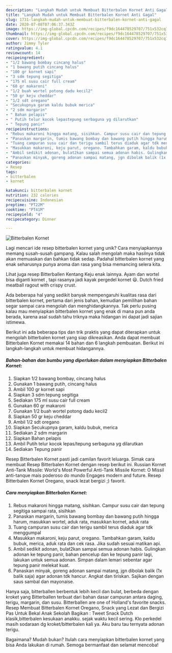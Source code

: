 ```yaml
---
description: "Langkah Mudah untuk Membuat Bitterbalen Kornet Anti Gagal"
title: "Langkah Mudah untuk Membuat Bitterbalen Kornet Anti Gagal"
slug: 1731-langkah-mudah-untuk-membuat-bitterbalen-kornet-anti-gagal
date: 2020-07-08T07:06:37.343Z
image: https://img-global.cpcdn.com/recipes/f9dc164478529707/751x532cq70/bitterbalen-kornet-foto-resep-utama.jpg
thumbnail: https://img-global.cpcdn.com/recipes/f9dc164478529707/751x532cq70/bitterbalen-kornet-foto-resep-utama.jpg
cover: https://img-global.cpcdn.com/recipes/f9dc164478529707/751x532cq70/bitterbalen-kornet-foto-resep-utama.jpg
author: Jimmy Tyler
ratingvalue: 4.1
reviewcount: 14
recipeingredient:
- "1/2 bawang bombay cincang halus"
- "1 bawang putih cincang halus"
- "100 gr kornet sapi"
- "3 sdm tepung segitiga"
- "175 ml susu cair full cream"
- "60 gr makaroni"
- "1/2 buah wortel potong dadu kecil2"
- "50 gr keju cheddar"
- "1/2 sdt oregano"
- "Secukupnya garam kaldu bubuk merica"
- "2 sdm margarin"
- " Bahan pelapis"
- " Putih telur kocok lepastepung serbaguna yg dilarutkan"
- " Tepung panir"
recipeinstructions:
- "Rebus makaroni hingga matang, sisihkan. Campur susu cair dan tepung segitiga sampai rata, sisihkan"
- "Panaskan margarin, tumis bawang bombay dan bawang putih hingga harum, masukkan wortel, aduk rata, masukkan kornet, aduk rata"
- "Tuang campuran susu cair dan terigu sambil terus diaduk agar tdk menggumpal"
- "Masukkan makaroni, keju parut, oregano. Tambahkan garam, kaldu bubuk, merica, aduk rata dan cek rasa. Jika sudah sesuai matikan api."
- "Ambil sedikit adonan, bulat2kan sampai semua adonan habis. Gulingkan adonan ke tepung panir, bahan pencelup dan ke tepung panir lagi, lakukan untuk semua adonan. Simpan dalam lemari sebentar agar tepung panir melekat kuat."
- "Panaskan minyak, goreng adonan sampai matang, jgn dibolak balik (1x balik saja) agar adonan tdk hancur. Angkat dan tiriskan. Sajikan dengan saus sambal dan mayonaise."
categories:
- Resep
tags:
- bitterbalen
- kornet

katakunci: bitterbalen kornet 
nutrition: 232 calories
recipecuisine: Indonesian
preptime: "PT22M"
cooktime: "PT41M"
recipeyield: "4"
recipecategory: Dinner

---
```



![Bitterbalen Kornet](https://img-global.cpcdn.com/recipes/f9dc164478529707/751x532cq70/bitterbalen-kornet-foto-resep-utama.jpg)

Lagi mencari ide resep bitterbalen kornet yang unik? Cara menyiapkannya memang susah-susah gampang. Kalau salah mengolah maka hasilnya tidak akan memuaskan dan bahkan tidak sedap. Padahal bitterbalen kornet yang enak seharusnya punya aroma dan rasa yang bisa memancing selera kita.

Lihat juga resep Bitterballen Kentang Keju enak lainnya. Ayam dan wortel bisa diganti kornet , tapi rasanya jadi kayak pergedel kornet 😃. Dutch fried meatball ragout with crispy crust.

Ada beberapa hal yang sedikit banyak mempengaruhi kualitas rasa dari bitterbalen kornet, pertama dari jenis bahan, kemudian pemilihan bahan segar sampai cara mengolah dan menghidangkannya. Tak perlu pusing kalau mau menyiapkan bitterbalen kornet yang enak di mana pun anda berada, karena asal sudah tahu triknya maka hidangan ini dapat jadi sajian istimewa.


Berikut ini ada beberapa tips dan trik praktis yang dapat diterapkan untuk mengolah bitterbalen kornet yang siap dikreasikan. Anda dapat membuat Bitterbalen Kornet memakai 14 bahan dan 6 langkah pembuatan. Berikut ini langkah-langkah untuk membuat hidangannya.

<!--inarticleads1-->

##### Bahan-bahan dan bumbu yang diperlukan dalam menyiapkan Bitterbalen Kornet:

1. Siapkan 1/2 bawang bombay, cincang halus
1. Gunakan 1 bawang putih, cincang halus
1. Ambil 100 gr kornet sapi
1. Siapkan 3 sdm tepung segitiga
1. Sediakan 175 ml susu cair full cream
1. Gunakan 60 gr makaroni
1. Gunakan 1/2 buah wortel potong dadu kecil2
1. Siapkan 50 gr keju cheddar
1. Ambil 1/2 sdt oregano
1. Siapkan Secukupnya garam, kaldu bubuk, merica
1. Sediakan 2 sdm margarin
1. Siapkan  Bahan pelapis
1. Ambil  Putih telur kocok lepas/tepung serbaguna yg dilarutkan
1. Sediakan  Tepung panir


Resep Bitterbalen Kornet pasti jadi camilan favorit leluarga. Simak cara membuat Resep Bitterbalen Kornet dengan resep berikut ini. Russian Kornet Anti-Tank Missile: World&#39;s Most Powerful Anti-Tank Missile Kornet: O Míssil anti-tanque mais poderoso do mundo Engages modern and future. Resep Bitterbalen Kornet Oregano, snack lezat bergizi ;) favorit. 

<!--inarticleads2-->

##### Cara menyiapkan Bitterbalen Kornet:

1. Rebus makaroni hingga matang, sisihkan. Campur susu cair dan tepung segitiga sampai rata, sisihkan
1. Panaskan margarin, tumis bawang bombay dan bawang putih hingga harum, masukkan wortel, aduk rata, masukkan kornet, aduk rata
1. Tuang campuran susu cair dan terigu sambil terus diaduk agar tdk menggumpal
1. Masukkan makaroni, keju parut, oregano. Tambahkan garam, kaldu bubuk, merica, aduk rata dan cek rasa. Jika sudah sesuai matikan api.
1. Ambil sedikit adonan, bulat2kan sampai semua adonan habis. Gulingkan adonan ke tepung panir, bahan pencelup dan ke tepung panir lagi, lakukan untuk semua adonan. Simpan dalam lemari sebentar agar tepung panir melekat kuat.
1. Panaskan minyak, goreng adonan sampai matang, jgn dibolak balik (1x balik saja) agar adonan tdk hancur. Angkat dan tiriskan. Sajikan dengan saus sambal dan mayonaise.


Hanya saja, bitterballen berbentuk lebih kecil dan bulat, berbeda dengan kroket yang Bitterballen terbuat dari bahan dasar campuran antara daging, terigu, margarin, dan susu. Bitterballen are one of Holland&#39;s favorite snacks. Resep Membuat Bitterbalen Kornet Oregano, Snack yang Lezat dan Bergizi Pas Untuk Bekal Anak Sekolah Bagikan : Tweet Snack Dutch klasik,bitterbalen kesukaan anakku. sejak waktu kecil sering. Klo perkedel masih sodaraan dg kroket/bitterbalen kali ya. Aku baru tau ternyata adonan terigu. 

Bagaimana? Mudah bukan? Itulah cara menyiapkan bitterbalen kornet yang bisa Anda lakukan di rumah. Semoga bermanfaat dan selamat mencoba!
